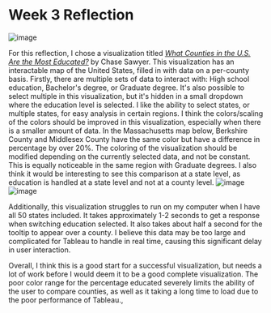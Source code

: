 # Week 3 Reflection
![image](https://github.com/NicholasMarkou/reflections/assets/20979830/7cd5bd20-7bdb-4dac-abe4-f25142801c3c)

For this reflection, I chose a visualization titled [*What Counties in the U.S. Are the Most Educated?*](https://overflowdata.com/demographic-data/national-data/county-level-analysis/county-educ-22/) by Chase Sawyer. 
This visualization has an interactable map of the United States, filled in with data on a per-county basis. Firstly, there are multiple sets of data to interact with: High school education, Bachelor's degree, 
or Graduate degree. It's also possible to select multiple in this visualization, but it's hidden in a small dropdown where the education level is selected. I like the ability to select states, or multiple states, for easy
analysis in certain regions. I think the colors/scaling of the colors should be improved in this visualization, especially when there is a smaller amount of data. In the Massachusetts map below, Berkshire County and Middlesex 
County have the same color but have a difference in percentage by over 20%. The coloring of the visualization should be modified depending on the currently selected data, and not be constant. This is equally noticeable in
the same region with Graduate degrees. I also think it would be interesting to see this comparison at a state level, as education is handled at a state level and not at a county level. 
![image](https://github.com/NicholasMarkou/reflections/assets/20979830/4ac91de6-9eeb-4c47-a97b-a00a62ef72aa)
![image](https://github.com/NicholasMarkou/reflections/assets/20979830/43ba70c0-2247-474d-93b0-5eac68002703)

Additionally, this visualization struggles to run on my computer when I have all 50 states included. It takes approximately 1-2 seconds to get a response when switching education selected. It also takes about half a second 
for the tooltip to appear over a county. I believe this data may be too large and complicated for Tableau to handle in real time, causing this significant delay in user interaction. 

Overall, I think this is a good start for a successful visualization, but needs a lot of work before I would deem it to be a good complete visualization. The poor color range for the percentage educated severely limits the
ability of the user to compare counties, as well as it taking a long time to load due to the poor performance of Tableau., 
